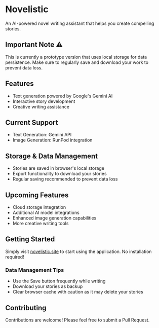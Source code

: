 # Novelistic

An AI-powered novel writing assistant that helps you create compelling stories.

## Important Note ⚠️

This is currently a prototype version that uses local storage for data persistence. Make sure to regularly save and download your work to prevent data loss.

## Features

- Text generation powered by Google's Gemini AI
- Interactive story development
- Creative writing assistance

## Current Support

- Text Generation: Gemini API
- Image Generation: RunPod integration

## Storage & Data Management

- Stories are saved in browser's local storage
- Export functionality to download your stories
- Regular saving recommended to prevent data loss

## Upcoming Features

- Cloud storage integration
- Additional AI model integrations
- Enhanced image generation capabilities
- More creative writing tools

## Getting Started

Simply visit [novelistic.site](https://novelistic.site) to start using the application. No installation required!

### Data Management Tips

- Use the Save button frequently while writing
- Download your stories as backup
- Clear browser cache with caution as it may delete your stories

## Contributing

Contributions are welcome! Please feel free to submit a Pull Request.

